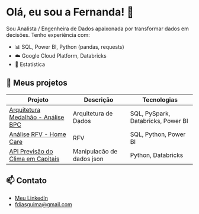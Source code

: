 # Olá, eu sou a Fernanda! 👋

Sou Analista / Engenheira de Dados apaixonada por transformar dados em decisões. Tenho experiência com:

- 📊 SQL, Power BI, Python (pandas, requests)
- ☁️ Google Cloud Platform, Databricks
- 🧠 Estatística

## 🚀 Meus projetos

| Projeto | Descrição | Tecnologias |
|--------|-----------|-------------|
| [Arquitetura Medalhão - Análise BPC](https://github.com/fdg-fer/bpc-pipeline-databricks) | Arquitetura de Dados | SQL, PySpark, Databricks, Power BI |
| [Análise RFV - Home Care](https://github.com/fdg-fer/rfv-homecare) | RFV | SQL, Python, Power BI |
| [API Previsão do Clima em Capitais ](https://github.com/fdg-fer/api-previsao-clima-capitais) | Manipulacão de dados json | Python, Databricks |

## 📫 Contato

- [Meu LinkedIn](https://www.linkedin.com/in/fernandadiasguimaraes)
- fdiasguima@gmail.com
